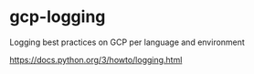 # gcp-logging
Logging best practices on GCP per language and environment



https://docs.python.org/3/howto/logging.html
